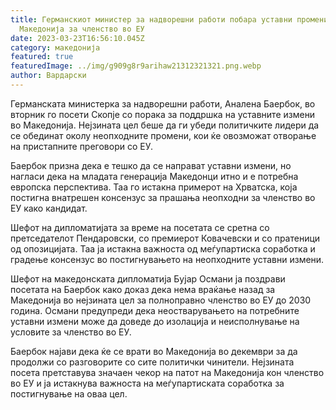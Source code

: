 ```yaml
---
title: Германскиот министер за надворешни работи побара уставни промени во
  Македонија за членство во ЕУ
date: 2023-03-23T16:56:10.045Z
category: македонија
featured: true
featuredImage: ../img/g909g8r9arihaw21312321321.png.webp
author: Вардарски
---
```


Германската министерка за надворешни работи, Аналена Баербок, во вторник го посети Скопје со порака за поддршка на уставните измени во Македонија. Нејзината цел беше да ги убеди политичките лидери да се обединат околу неопходните промени, кои ќе овозможат отворање на пристапните преговори со ЕУ.

Баербок призна дека е тешко да се направат уставни измени, но нагласи дека на младата генерација Македонци итно и е потребна европска перспектива. Таа го истакна примерот на Хрватска, која постигна внатрешен консензус за прашања неопходни за членство во ЕУ како кандидат.

Шефот на дипломатијата за време на посетата се сретна со претседателот Пендаровски, со премиерот Ковачевски и со пратеници од опозицијата. Таа ја истакна важноста од меѓупартиска соработка и градење консензус во постигнувањето на неопходните уставни измени.

Шефот на македонската дипломатија Бујар Османи ја поздрави посетата на Баербок како доказ дека нема враќање назад за Македонија во нејзината цел за полноправно членство во ЕУ до 2030 година. Османи предупреди дека неостварувањето на потребните уставни измени може да доведе до изолација и неисполнување на условите за членство во ЕУ.

Баербок најави дека ќе се врати во Македонија во декември за да продолжи со разговорите со сите политички чинители. Нејзината посета претставува значаен чекор на патот на Македонија кон членство во ЕУ и ја истакнува важноста на меѓупартиската соработка за постигнување на оваа цел.
